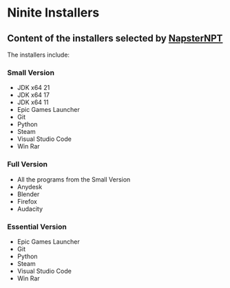 # Ninite Installers

## Content of the installers selected by [NapsterNPT](https://github.com/NapsterNPT)

The installers include:

### Small Version

- JDK x64 21
- JDK x64 17
- JDK x64 11
- Epic Games Launcher
- Git
- Python
- Steam
- Visual Studio Code
- Win Rar

### Full Version

- All the programs from the Small Version
- Anydesk
- Blender
- Firefox
- Audacity

### Essential Version

- Epic Games Launcher
- Git
- Python
- Steam
- Visual Studio Code
- Win Rar
